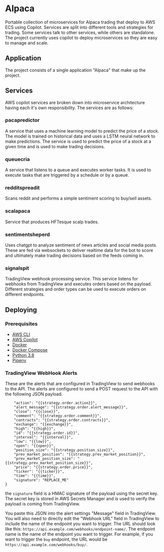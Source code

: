 # Alpaca
Portable collection of microservices for Alpaca trading that deploy to AWS ECS using Copilot. Services are split into different tools and strategies for trading. Some services talk to other services, while others are standalone. The project currently uses copilot to deploy microservices so they are easy to manage and scale.

## Application
The project consists of a single application "Alpaca" that make up the project. 

## Services
AWS copilot services are broken down into microservice architecture having each it's own responsibility. The services are as follows:

### pacapredictor
A service that uses a machine learning model to predict the price of a stock. The model is trained on historical data and uses a LSTM neural network to make predictions. The service is used to predict the price of a stock at a given time and is used to make trading decisions.

### queuecria
A service that listens to a queue and executes worker tasks. It is used to execute tasks that are triggered by a schedule or by a queue.

### redditspreadit
Scans reddit and performs a simple sentiment scoring to buy/sell assets.

### scalapaca
Service that produces HFTesque scalp trades.

### sentimentsheperd
Uses chatgpt to analyze sentiment of news articles and social media posts. These are fed via websockets to deliver realtime data for the bot to score and ultimately make trading decisions based on the feeds coming in.

### signalspit
TradingView webhook processing service. This service listens for webhooks from TradingView and executes orders based on the payload. Different strategies and order types can be used to execute orders on different endpoints.

## Deploying

### Prerequisites

- [AWS CLI](https://docs.aws.amazon.com/cli/latest/userguide/install-cliv2.html)
- [AWS Copilot](https://aws.github.io/copilot-cli/docs/getting-started/install/)
- [Docker](https://docs.docker.com/get-docker/)
- [Docker Compose](https://docs.docker.com/compose/install/)
- [Python 3.8](https://www.python.org/downloads/)
- [Pipenv](https://pipenv.pypa.io/en/latest/install/#installing-pipenv)

### TradingView WebHook Alerts
These are the alerts that are configured in TradingView to send webhooks to the API. The alerts are configured to send a POST request to the API with the following JSON payload.
```{
    "action": "{{strategy.order.action}}",
    "alert_message": "{{strategy.order.alert_message}}",
    "close": "{{close}}",
    "comment": "{{strategy.order.comment}}",
    "contracts": "{{strategy.order.contracts}}",
    "exchange": "{{exchange}}",
    "high": "{{high}}",
    "id": "{{strategy.order.id}}",
    "interval": "{{interval}}",
    "low": "{{low}}",
    "open": "{{open}}",
    "position_size": "{{strategy.position_size}}",
    "prev_market_position": "{{strategy.prev_market_position}}",
    "prev_market_position_size": "{{strategy.prev_market_position_size}}",
    "price": "{{strategy.order.price}}",
    "ticker": "{{ticker}}",
    "time": "{{time}}",
    "signature": "REPLACE_ME"
}
```
the `signature` field is a HMAC signature of the payload using the secret key. The secret key is stored in AWS Secrets Manager and is used to verify the payload is coming from TradingView.

You paste this JSON into the alert settings "Message" field in TradingView. You will also need to directly edit the "Webhook URL" field in TradingView to include the name of the endpoint you want to trigger. The URL should look like this: `https://api.example.com/webhooks/endpoint-name/`. The endpoint name is the name of the endpoint you want to trigger. For example, if you want to trigger the `buy` endpoint, the URL would be `https://api.example.com/webhooks/buy/`.

